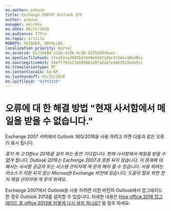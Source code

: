 ```yaml
---
ms.author: pebaum
title: Exchange 2007의 Outlook 문제
author: pebaum
manager: mnirkhe
ms.date: 04/21/2020
ms.audience: ITPro
ms.topic: article
ROBOTS: NOINDEX, NOFOLLOW
localization_priority: Normal
ms.assetid: 0123668d-e18b-4186-9c58-4325168d8aec
ms.openlocfilehash: 5fea63cad08955d340a0382145c433bbc48b40ea
ms.sourcegitcommit: 55eff703a17e500681d8fa6a87eb067019ade3cc
ms.translationtype: MT
ms.contentlocale: ko-KR
ms.lasthandoff: 04/22/2020
ms.locfileid: "43743315"
---
```

# <a name="solution-for-error-you-wont-be-able-to-receive-mail-from-a-current-mailbox"></a>오류에 대 한 해결 방법 "현재 사서함에서 메일을 받을 수 없습니다."
Exchange 2007 서버에서 Outlook 365/2016을 사용 하려고 하면 다음과 같은 오류가 표시 됩니다.

*중지 하 고 Office 2016을 설치 하는 동안 기다립니다. 현재 사서함에서 메일을 받을 수 없게 됩니다. Outlook 2016는 Exchange 2007과 호환 되지 않습니다. 이 문제에 대해서는 사서함 공급자 또는 시스템 관리자에 게 문의 해야 할 수 있습니다. 사용 하려는 리소스가 지원 되지 않는 Microsoft Exchange 버전에 있습니다. 도움이 필요 하면 전자 메일 관리자에 게 문의 하세요.*

Exchange 2007에서 Outlook을 사용 하려면 이전 버전의 Outlook에서 업그레이드 한 경우 Outlook 2013를 설치할 수 있습니다. 자세한 내용은 [How office 2016 업그레이드 후 office 2013를 어떻게 다시 설치 하나요?](https://support.office.com/article/a6ca92f4-cbb4-4609-9fdb-f8d3dd6812f3) 를 참조 하세요.